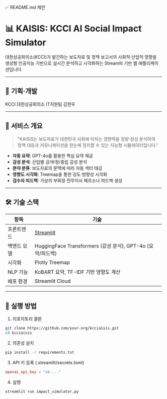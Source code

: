 ✅ README.md 제안

# 📊 KAISIS: KCCI AI Social Impact Simulator

대한상공회의소(KCCI)가 발간하는 보도자료 및 정책 보고서의 사회적·산업적 영향을  
생성형 인공지능 기반으로 실시간 분석하고 시각화하는 Streamlit 기반 웹 애플리케이션입니다.

---

## 👥 기획·개발
KCCI 대한상공회의소 IT지원팀 김현우

---

## 🧭 서비스 개요

> "KAISIS는 보도자료가 대한민국 사회에 미치는 영향력을 정량·정성 분석하여  
> 정책 대응과 커뮤니케이션을 한눈에 정리할 수 있는 지능형 시뮬레이터입니다."

- **자동 요약**: GPT-4o를 활용한 핵심 요약 제공  
- **감성 분석**: 산업별 긍/부정/중립 감성 분석  
- **분야 분류**: 보도자료의 문맥에 따라 자동 섹터 태깅  
- **영향도 시각화**: Treemap을 통한 강도·방향성 시각화  
- **검수자 피드백**: 가상의 부회장·전무이사 페르소나 피드백 생성

---

## 🛠️ 기술 스택

| 항목         | 기술 |
|--------------|------|
| 프론트엔드   | [Streamlit](https://streamlit.io)  
| 백엔드 모델  | HuggingFace Transformers (감성 분석), GPT-4o (요약/피드백)  
| 시각화       | Plotly Treemap  
| NLP 기능     | KoBART 요약, TF-IDF 기반 영향도 계산  
| 배포 환경    | Streamlit Cloud

---

## 🚀 실행 방법

1. 리포지토리 클론

```bash
git clone https://github.com/your-org/kcciaisis.git
cd kcciaisis
```
2. 의존성 설치

```bash
pip install -r requirements.txt
```

3. API 키 등록 (.streamlit/secrets.toml)
```toml
openai_api_key = "sk-..."
```

4. 실행
```bash
streamlit run impact_simulator.py
```

